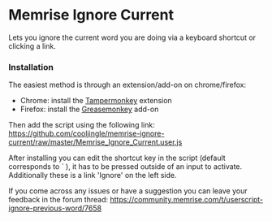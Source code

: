 # Memrise Ignore Current

Lets you ignore the current word you are doing via a keyboard shortcut or clicking a link.

### Installation

The easiest method is through an extension/add-on on chrome/firefox:

- Chrome: install the [Tampermonkey](https://chrome.google.com/webstore/detail/dhdgffkkebhmkfjojejmpbldmpobfkfo) extension
- Firefox: install the [Greasemonkey](https://addons.mozilla.org/en-US/firefox/addon/greasemonkey/) add-on

Then add the script using the following link: https://github.com/cooljingle/memrise-ignore-current/raw/master/Memrise_Ignore_Current.user.js

After installing you can edit the shortcut key in the script (default corresponds to \` ), it has to be pressed outside of an input to activate.
Additionally these is a link 'Ignore' on the left side.

If you come across any issues or have a suggestion you can leave your feedback in the forum thread: https://community.memrise.com/t/userscript-ignore-previous-word/7658

